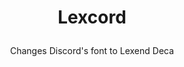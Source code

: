 <h1><p align="center">
Lexcord
</p></h1>
<p align="center">
Changes Discord's font to Lexend Deca
</p>
